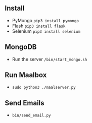 Install
-------
* PyMongo `pip3 install pymongo` 
* Flash `pip3 install flask`
* Selenium `pip3 install selenium`

MongoDB
-------
* Run the server `/bin/start_mongo.sh`


Run Maalbox
-----------
* `sudo python3 ./maalserver.py`

Send Emails
-----------
* `bin/send_email.py`

